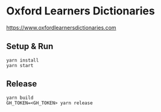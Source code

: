 # Oxford Learners Dictionaries

https://www.oxfordlearnersdictionaries.com


## Setup & Run

```
yarn install
yarn start
```


## Release

```
yarn build
GH_TOKEN=<GH_TOKEN> yarn release
```
